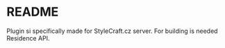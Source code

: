 # README #

Plugin si specifically made for StyleCraft.cz server. For building is needed Residence API.